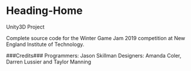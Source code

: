 # Heading-Home

Unity3D Project

Complete source code for the Winter Game Jam 2019 competition at New England Institute of Technology.

###Credits### 
Programmers: Jason Skillman
Designers: Amanda Coler, Darren Lussier and Taylor Manning
